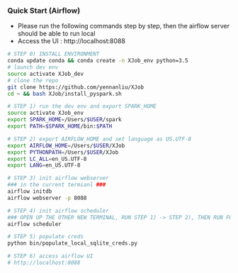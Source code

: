 ### Quick Start (Airflow)

- Please run the following commands step by step, then the airflow server should be able to run local
- Access the UI : http://localhost:8088  

```bash
# STEP 0) INSTALL ENVIRONMENT
conda update conda && conda create -n XJob_env python=3.5 
# launch dev env 
source activate XJob_dev
# clone the repo
git clone https://github.com/yennanliu/XJob 
cd ~ && bash XJob/install_pyspark.sh 

# STEP 1) run the dev env and export SPARK_HOME
source activate XJob_env
export SPARK_HOME=/Users/$USER/spark
export PATH=$SPARK_HOME/bin:$PATH

# STEP 2) export AIRFLOW_HOME and set language as US.UTF-8 
export AIRFLOW_HOME=/Users/$USER/XJob
export PYTHONPATH=/Users/$USER/XJob
export LC_ALL=en_US.UTF-8
export LANG=en_US.UTF-8

# STEP 3) init airflow webserver
### in the current termianl ###
airflow initdb
airflow webserver -p 8088

# STEP 4) init airflow scheduler
### OPEN UP THE OTHER NEW TERMINAL, RUN STEP 1) -> STEP 2), THEN RUN FOLLOWING COMMAND ### 
airflow scheduler

# STEP 5) populate creds 
python bin/populate_local_sqlite_creds.py

# STEP 6) access airflow UI
# http://localhost:8088
```